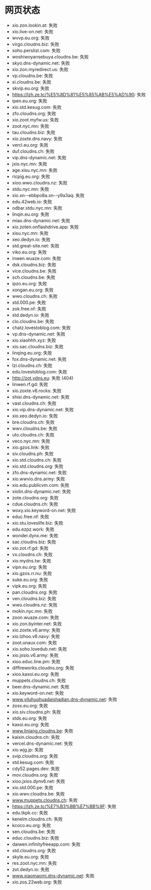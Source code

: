 # 网页状态
- xio.zon.lookin.at: 失败
- xio.live-on.net: 失败
- wvvp.eu.org: 失败
- virgo.cloudns.biz: 失败
- soho.perslist.com: 失败
- woshiwoyansebuya.cloudns.be: 失败
- skyo.dns-dynamic.net: 失败
- xio.zon.myredirect.us: 失败
- vp.cloudns.be: 失败
- si.cloudns.be: 失败
- skvip.eu.org: 失败
- https://lzh.ze.tc/%E5%8D%81%E5%85%AB%E5%AD%90: 失败
- ipen.eu.org: 失败
- xio.std.kesug.com: 失败
- zfo.cloudns.org: 失败
- xio.zoot.myfw.us: 失败
- zoot.nyc.mn: 失败
- tau.cloudns.biz: 失败
- xio.zoxte.dns.navy: 失败
- vercl.eu.org: 失败
- duf.cloudns.ch: 失败
- vip.dns-dynamic.net: 失败
- jxio.nyc.mn: 失败
- age.xisu.nyc.mn: 失败
- ricpig.eu.org: 失败
- xioo.wwo.cloudns.nz: 失败
- stdu.nyc.mn: 失败
- xio.xn--ebbpo8a.xn--y9a3aq: 失败
- edu.42web.io: 失败
- odbar.stdu.nyc.mn: 失败
- linqin.eu.org: 失败
- miao.dns-dynamic.net: 失败
- xio.zoten.onflashdrive.app: 失败
- xisu.nyc.mn: 失败
- xeo.dedyn.io: 失败
- std.great-site.net: 失败
- viko.eu.org: 失败
- inwen.wuaze.com: 失败
- dsk.cloudns.biz: 失败
- vice.cloudns.be: 失败
- sch.cloudns.be: 失败
- ipzo.eu.org: 失败
- xongan.eu.org: 失败
- wwo.cloudns.ch: 失败
- std.000.pe: 失败
- zok.free.nf: 失败
- std.dedyn.io: 失败
- clo.cloudns.be: 失败
- chatz.lovestoblog.com: 失败
- vp.dns-dynamic.net: 失败
- xio.xiaohhh.xyz: 失败
- xio.sac.cloudns.biz: 失败
- linqing.eu.org: 失败
- fox.dns-dynamic.net: 失败
- lzi.cloudns.ch: 失败
- edu.lovestoblog.com: 失败
- http://zot.ydns.eu: 失败 (404)
- linwen.rf.gd: 失败
- xio.zoxte.v6.rocks: 失败
- shisi.dns-dynamic.net: 失败
- vast.cloudns.ch: 失败
- xio.vip.dns-dynamic.net: 失败
- xio.xeo.dedyn.io: 失败
- bre.cloudns.ch: 失败
- wwv.cloudns.be: 失败
- uto.cloudns.ch: 失败
- veco.nyc.mn: 失败
- xio.gzos.link: 失败
- siv.cloudns.ph: 失败
- xio.std.cloudns.ch: 失败
- xio.std.cloudns.org: 失败
- zfo.dns-dynamic.net: 失败
- xio.wwvio.dns.army: 失败
- xio.edu.publicvm.com: 失败
- xiolin.dns-dynamic.net: 失败
- zote.cloudns.org: 失败
- cdue.cloudns.ch: 失败
- woxy.xio.keyword-on.net: 失败
- educ.free.nf: 失败
- xio.stu.loveslife.biz: 失败
- edu.ezpz.work: 失败
- wonder.dynx.me: 失败
- sac.cloudns.biz: 失败
- xio.zot.rf.gd: 失败
- vx.cloudns.ch: 失败
- xio.mydns.tw: 失败
- vipn.eu.org: 失败
- xio.gzos.rr.nu: 失败
- suke.eu.org: 失败
- vipk.eu.org: 失败
- pan.cloudns.org: 失败
- ven.cloudns.biz: 失败
- wwo.cloudns.nz: 失败
- mokin.nyc.mn: 失败
- zoon.wuaze.com: 失败
- xio.zon.byinter.net: 失败
- xio.zoxte.v6.army: 失败
- xio.lzhoo.v6.navy: 失败
- zoot.unaux.com: 失败
- xio.soho.lovedub.net: 失败
- xio.jxsio.v6.army: 失败
- xioo.educ.line.pm: 失败
- diffireworks.cloudns.org: 失败
- xioo.kaxoi.eu.org: 失败
- muppets.cloudns.ch: 失败
- beer.dns-dynamic.net: 失败
- xio.keyword-on.net: 失败
- www.yiluhuohuadaishadian.dns-dynamic.net: 失败
- zosx.eu.org: 失败
- xio.siv.cloudns.ph: 失败
- stds.eu.org: 失败
- kaxoi.eu.org: 失败
- www.liniang.cloudns.be: 失败
- kaixin.cloudns.ch: 失败
- vercel.dns-dynamic.net: 失败
- xio.wjg.jp: 失败
- svip.cloudns.org: 失败
- std.kesug.com: 失败
- cdy52.pages.dev: 失败
- mov.cloudns.org: 失败
- xioo.jxios.dynv6.net: 失败
- xio.std.000.pe: 失败
- xio.wwv.cloudns.be: 失败
- www.muppets.cloudns.ch: 失败
- https://lzh.ze.tc/%E7%B3%BB%E7%BB%9F: 失败
- edu.tkpk.cc: 失败
- kenelm.cloudns.ch: 失败
- kcoco.eu.org: 失败
- sen.cloudns.be: 失败
- educ.cloudns.biz: 失败
- daiwen.infinityfreeapp.com: 失败
- std.cloudns.org: 失败
- skyle.eu.org: 失败
- res.zoot.nyc.mn: 失败
- zot.dedyn.io: 失败
- www.xiaomaomi.dns-dynamic.net: 失败
- xio.zos.22web.org: 失败
